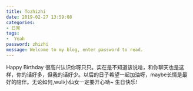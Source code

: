 ```yaml
---
title: Tozhizhi
date: 2019-02-27 13:59:08
categories: 
- 日常
tags:
-  Yeah
password: zhizhi
message: Welcome to my blog, enter password to read.
---
```

Happy Birthday
很高兴认识你呀只只。实在是不知道该说啥，和你聊天也是这样，你的话好多，但我的话好少。以后的日子希望一起加油呀，maybe长情是最好的陪伴。无论如何,wuli小仙女一定要开心呦~
生日快乐!
